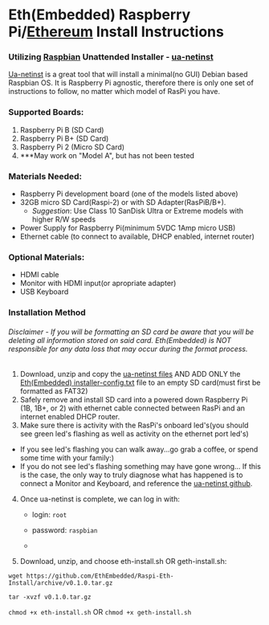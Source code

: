 # Eth(Embedded) Raspberry Pi/[Ethereum](https://www.ethereum.org/) Install Instructions
### Utilizing [Raspbian](http://www.raspbian.org/) Unattended Installer - [ua-netinst](https://github.com/debian-pi/raspbian-ua-netinst)

[Ua-netinst](https://github.com/debian-pi/raspbian-ua-netinst) is a great tool that will install a minimal(no GUI) Debian based Raspbian OS.  It is Raspberry Pi agnostic, therefore there is only one set of instructions to follow, no matter which model of RasPi you have.

### Supported Boards:
  1. Raspberry Pi B (SD Card)
  2. Raspberry Pi B+ (SD Card)
  3. Raspberry Pi 2 (Micro SD Card)
  4. ***May work on "Model A", but has not been tested

### Materials Needed:
- Raspberry Pi development board (one of the models listed above)
- 32GB micro SD Card(Raspi-2) or with SD Adapter(RasPiB/B+).  
	- *Suggestion*: Use Class 10 SanDisk Ultra or Extreme models with higher R/W speeds
- Power Supply for Raspberry Pi(minimum 5VDC 1Amp micro USB)
- Ethernet cable (to connect to available, DHCP enabled, internet router)
  
### Optional Materials:
- HDMI cable
- Monitor with HDMI input(or apropriate adapter)
- USB Keyboard

### Installation Method 
###### *Disclaimer* - If you will be formatting an SD card be aware that you will be deleting all information stored on said card.  Eth(Embedded) is *NOT*  responsible for any data loss that may occur during the format process.

1. Download, unzip and copy the [ua-netinst files](https://github.com/debian-pi/raspbian-ua-netinst/releases/tag/v1.0.7) AND ADD ONLY the [Eth(Embedded) installer-config.txt](https://github.com/EthEmbedded/Raspi-Eth-Install/releases/tag/v0.1.0) file to an empty SD card(must first be formatted as FAT32)
2. Safely remove and install SD card into a powered down Raspberry Pi (1B, 1B+, or 2) with ethernet cable connected between RasPi and an internet enabled DHCP router.
3. Make sure there is activity with the RasPi's onboard led's(you should see green led's flashing as well as activity on the ethernet port led's)
- If you see led's flashing you can walk away...go grab a coffee, or spend some time with your family:)
- If you do not see led's flashing something may have gone wrong... If this is the case, the only way to truly diagnose what has happened is to connect a Monitor and Keyboard, and reference the [ua-netinst github](https://github.com/debian-pi/raspbian-ua-netinst).
4. Once ua-netinst is complete, we can log in with:
	
	- login:	`root`
	
	- password:	`raspbian`
	- 
5. Download, unzip, and choose eth-install.sh OR geth-install.sh:

`wget https://github.com/EthEmbedded/Raspi-Eth-Install/archive/v0.1.0.tar.gz`

`tar -xvzf v0.1.0.tar.gz`

`chmod +x eth-install.sh` OR `chmod +x geth-install.sh`
